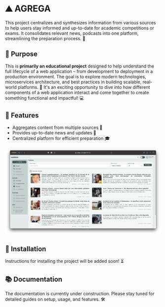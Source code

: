 # ⛰️ AGREGA
This project centralizes and synthesizes information from various sources to help users stay informed and up-to-date for academic competitions or exams. It consolidates relevant news, podcasts into one platform, streamlining the preparation process. 🚀

## 🎯 Purpose
This is **primarily an educational project** designed to help understand the full lifecycle of a web application – from development to deployment in a production environment. The goal is to explore modern technologies, microservices architecture, and best practices in building scalable, real-world platforms. 🌱 It's an exciting opportunity to dive into how different components of a web application interact and come together to create something functional and impactful! 💻

## 📝 Features
- Aggregates content from multiple sources 📰
- Provides up-to-date news and updates 🔄
- Centralized platform for efficient preparation 🎓

![Agrega screenshot](images/agrega_screenshot.png)

## 📲 Installation
Instructions for installing the project will be added soon! ⏳

## 📚 Documentation
The documentation is currently under construction. Please stay tuned for detailed guides on setup, usage, and features. 🛠️
